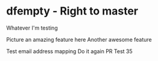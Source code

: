 # dfempty - Right to master

Whatever I'm testing

Picture an amazing feature here
Another awesome feature

Test email address mapping
Do it again
PR Test 35
